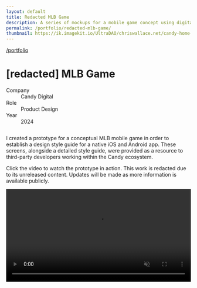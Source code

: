 ```yaml
---
layout: default
title: Redacted MLB Game
description: A series of mockups for a mobile game concept using digital collectibles as game pieces.
permalink: /portfolio/redacted-mlb-game/
thumbnail: https://ik.imagekit.io/UltraDAO/chriswallace.net/candy-home-thumb.png
---
```


<div class="content-container mt-2">
  <a class="back fade-in-element" href="/portfolio">/portfolio</a>
  <h1 class="fade-in-element mb-3">[redacted] MLB Game</h1>
</div>

<div class="content-container mb-8">
  <dl class="project-list fade-in-element">
    <div>
      <dt>Company</dt>
      <dd>Candy Digital</dd>
    </div>
    <div>
      <dt>Role</dt>
      <dd>Product Design</dd>
    </div>
    <div>
      <dt>Year</dt>
      <dd>2024</dd>
    </div>
  </dl>
</div>

<div class="content-container-wo">
    <img src="https://ik.imagekit.io/UltraDAO/chriswallace.net/redacted-mlb-game-banner.png?tr=w-2500,f-auto" srcset="https://ik.imagekit.io/UltraDAO/chriswallace.net/redacted-mlb-game-banner.png?tr=w-400,f-auto 400w, https://ik.imagekit.io/UltraDAO/chriswallace.net/redacted-mlb-game-banner.png?tr=w-800,f-auto 800w, https://ik.imagekit.io/UltraDAO/chriswallace.net/redacted-mlb-game-banner.png?tr=w-1200,f-auto 1200w, https://ik.imagekit.io/UltraDAO/chriswallace.net/redacted-mlb-game-banner.png?tr=w-1600,f-auto 1600w, https://ik.imagekit.io/UltraDAO/chriswallace.net/redacted-mlb-game-banner.png?tr=w-2500,f-auto 2500w" sizes="100vw" class="fade-in-element mb-12" alt="" loading="lazy">
</div>
<div class="content-container fade-in-element">
  <p>I created a prototype for a conceptual MLB mobile game in order to establish a design style guide for a native iOS and Android app. These screens, alongside a detailed style guide, were provided as a resource to third-party developers working within the Candy ecosystem.</p>

  <div class="flex gap-4 items-start max-w-2xl">
    <div class="flex-grow m-0 p-0">
      <p class="m-0">Click the video to watch the prototype in action. This work is redacted due to its unreleased content. Updates will be made as more information is available publicly.</p>
    </div>
    <div class="w-[200px] h-[150px] flex-none m-0 p-0">
      <div class="zoomable">
          <div class="video-player">
              <video id="portfolioVideo" data-type="video" width="100%" controls muted playsinline autoplay loop loading="lazy">
                  <source src="https://ik.imagekit.io/UltraDAO/chriswallace.net/mlb-game-video.mp4?updatedAt=1730174641397" type="video/mp4">
                  Your browser does not support HTML5 video.
              </video>
          </div>
      </div>
    </div>
  </div>
</div>

